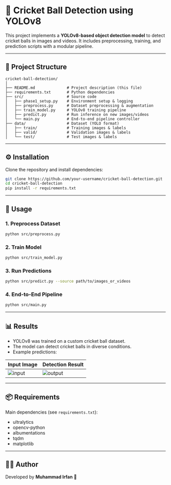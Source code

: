 # 🏏 Cricket Ball Detection using YOLOv8  

This project implements a **YOLOv8-based object detection model** to detect cricket balls in images and videos. It includes preprocessing, training, and prediction scripts with a modular pipeline.  

---

## 📂 Project Structure  

```
cricket-ball-detection/
│
├── README.md              # Project description (this file)
├── requirements.txt       # Python dependencies
├── src/                   # Source code
│   ├── phase1_setup.py    # Environment setup & logging
│   ├── preprocess.py      # Dataset preprocessing & augmentation
│   ├── train_model.py     # YOLOv8 training pipeline
│   ├── predict.py         # Run inference on new images/videos
│   └── main.py            # End-to-end pipeline controller
├── data/                  # Dataset (YOLO format)
│   ├── train/             # Training images & labels
│   ├── valid/             # Validation images & labels
│   └── test/              # Test images & labels
```

---

## ⚙️ Installation  

Clone the repository and install dependencies:

```bash
git clone https://github.com/your-username/cricket-ball-detection.git
cd cricket-ball-detection
pip install -r requirements.txt
```

---

## 🚀 Usage  

### 1. Preprocess Dataset  
```bash
python src/preprocess.py
```

### 2. Train Model  
```bash
python src/train_model.py
```

### 3. Run Predictions  
```bash
python src/predict.py --source path/to/images_or_videos
```

### 4. End-to-End Pipeline  
```bash
python src/main.py
```

---

## 📊 Results  

- YOLOv8 was trained on a custom cricket ball dataset.  
- The model can detect cricket balls in diverse conditions.  
- Example predictions:  

| Input Image | Detection Result |
|-------------|------------------|
| ![input](data/sample_input.jpg) | ![output](data/sample_output.jpg) |

---

## 📦 Requirements  

Main dependencies (see `requirements.txt`):  
- ultralytics  
- opencv-python  
- albumentations  
- tqdm  
- matplotlib  

---

## 👨‍💻 Author  

Developed by **Muhammad Irfan** 🚀  


